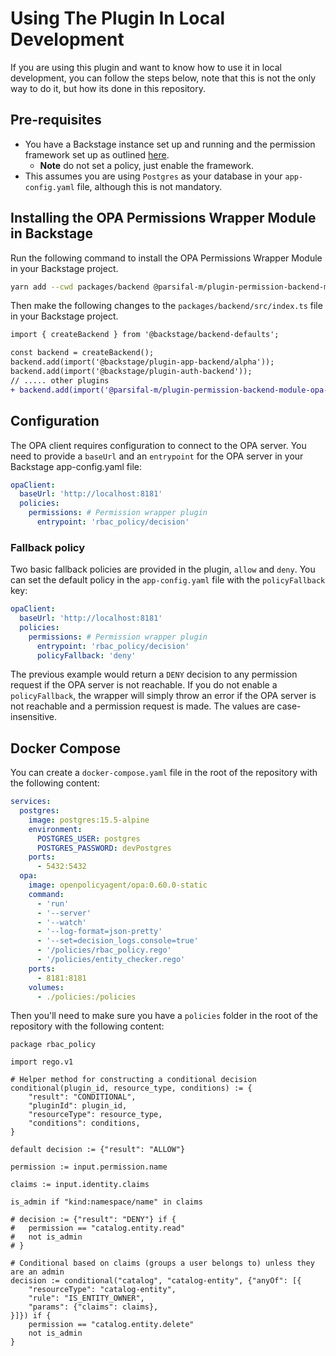 # Using The Plugin In Local Development

If you are using this plugin and want to know how to use it in local development, you can follow the steps below, note that this is not the only way to do it, but how its done in this repository.

## Pre-requisites

- You have a Backstage instance set up and running and the permission framework set up as outlined [here](https://backstage.io/docs/permissions/getting-started--new/).
  - **Note** do not set a policy, just enable the framework.
- This assumes you are using `Postgres` as your database in your `app-config.yaml` file, although this is not mandatory.

## Installing the OPA Permissions Wrapper Module in Backstage

Run the following command to install the OPA Permissions Wrapper Module in your Backstage project.

```bash
yarn add --cwd packages/backend @parsifal-m/plugin-permission-backend-module-opa-wrapper
```

Then make the following changes to the `packages/backend/src/index.ts` file in your Backstage project.

```diff
import { createBackend } from '@backstage/backend-defaults';

const backend = createBackend();
backend.add(import('@backstage/plugin-app-backend/alpha'));
backend.add(import('@backstage/plugin-auth-backend'));
// ..... other plugins
+ backend.add(import('@parsifal-m/plugin-permission-backend-module-opa-wrapper'));
```

## Configuration

The OPA client requires configuration to connect to the OPA server. You need to provide a `baseUrl` and an `entrypoint` for the OPA server in your Backstage app-config.yaml file:

```yaml
opaClient:
  baseUrl: 'http://localhost:8181'
  policies:
    permissions: # Permission wrapper plugin
      entrypoint: 'rbac_policy/decision'
```

### Fallback policy

Two basic fallback policies are provided in the plugin, `allow` and `deny`. You can set the default policy in the `app-config.yaml` file with the `policyFallback` key:

```yaml
opaClient:
  baseUrl: 'http://localhost:8181'
  policies:
    permissions: # Permission wrapper plugin
      entrypoint: 'rbac_policy/decision'
      policyFallback: 'deny'
```

The previous example would return a `DENY` decision to any permission request if the OPA server is not reachable.
If you do not enable a `policyFallback`, the wrapper will simply throw an error if the OPA server is not reachable and a permission request is made. The values are case-insensitive.

## Docker Compose

You can create a `docker-compose.yaml` file in the root of the repository with the following content:

```yaml
services:
  postgres:
    image: postgres:15.5-alpine
    environment:
      POSTGRES_USER: postgres
      POSTGRES_PASSWORD: devPostgres
    ports:
      - 5432:5432
  opa:
    image: openpolicyagent/opa:0.60.0-static
    command:
      - 'run'
      - '--server'
      - '--watch'
      - '--log-format=json-pretty'
      - '--set=decision_logs.console=true'
      - '/policies/rbac_policy.rego'
      - '/policies/entity_checker.rego'
    ports:
      - 8181:8181
    volumes:
      - ./policies:/policies
```

Then you'll need to make sure you have a `policies` folder in the root of the repository with the following content:

```rego
package rbac_policy

import rego.v1

# Helper method for constructing a conditional decision
conditional(plugin_id, resource_type, conditions) := {
	"result": "CONDITIONAL",
	"pluginId": plugin_id,
	"resourceType": resource_type,
	"conditions": conditions,
}

default decision := {"result": "ALLOW"}

permission := input.permission.name

claims := input.identity.claims

is_admin if "kind:namespace/name" in claims

# decision := {"result": "DENY"} if {
# 	permission == "catalog.entity.read"
# 	not is_admin
# }

# Conditional based on claims (groups a user belongs to) unless they are an admin
decision := conditional("catalog", "catalog-entity", {"anyOf": [{
	"resourceType": "catalog-entity",
	"rule": "IS_ENTITY_OWNER",
	"params": {"claims": claims},
}]}) if {
	permission == "catalog.entity.delete"
	not is_admin
}
```
